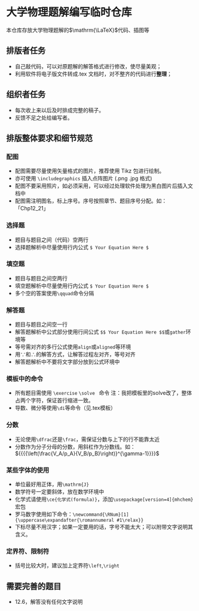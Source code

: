 # 大学物理题解编写临时仓库
本仓库存放大学物理题解的$\mathrm{\LaTeX}$代码、插图等

## 排版者任务
- 自己敲代码，可以对原题解的解答格式进行修改，使尽量美观；
- 利用软件将电子版文件转成.tex 文档时，对不整齐的代码进行**整理**；

## 组织者任务
- 每次收上来以后及时排成完整的稿子。
- 反馈不足之处给编写者。

## 排版整体要求和细节规范

### 配图

- 配图需要尽量使用矢量格式的图片，推荐使用 Tikz 包进行绘制。
- 亦可使用 `\includegraphics` 插入点阵图片 (.png .jpg 格式)
- 配图不要采用照片，如必须采用，可以经过处理软件处理为黑白图片后插入文档中
- 配图需注明图名，标上序号。序号按照章节、题目序号分配。如：「Chp12_21」

### 选择题

- 题目与题目之间（代码）空两行
- 选择题解析中尽量使用行内公式 `$ Your Equation Here $`

### 填空题

- 题目与题目之间空两行
- 填空题解析中尽量使用行内公式 `$ Your Equation Here $`
- 多个空的答案使用`\qquad`命令分隔

### 解答题

- 题目与题目之间空一行
- 解答题解析中公式部分使用行间公式 `$$ Your Equation Here $$`或`gather`环境等
- 等号需对齐的多行公式使用`align`或`aligned`等环境
- 用$\because$和$\therefore$的解答方式，让解答过程左对齐，等号对齐
- 解答题解析中不要将文字部分放到公式环境中

### 模板中的命令

- 所有题目需使用 `\exercise` `\solve ` 命令
注：我把模板里的solve改了，整体占两个字符，保证首行缩进一致。
- 导数、微分等使用`\di`等命令（见.tex模板）

### 分数

- 无论使用`\dfrac`还是`\frac`，需保证分数与上下的行不能靠太近
- 分数作为分子分母的分数，用斜杠作为分数线。如：${{{{\left(\frac{V_A/p_A}{V_B/p_B}\right)}^{\gamma-1}}}}$

### 某些字体的使用

- 单位最好用正体，用`\mathrm{J}`
- 数学符号一定要斜体，放在数学环境中
- 化学式请使用`\ce{化学式(formula)}`，添加`\usepackage[version=4]{mhchem}`宏包
- 罗马数字使用如下命令：`\newcommand{\RNum}[1]{\uppercase\expandafter{\romannumeral #1\relax}}`
- 下标尽量不用汉字；如果一定要用的话，字号不能太大；可以附带文字说明其含义。

### 定界符、限制符
- 括号比较大时，建议加上定界符`\left`,`\right`

## 需要完善的题目

- 12.6，解答没有任何文字说明
